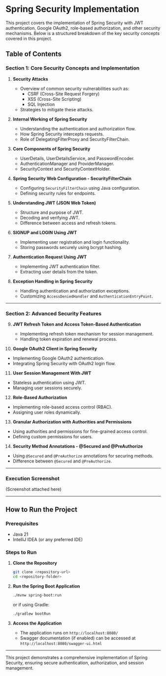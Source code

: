 # Spring Security Implementation

This project covers the implementation of Spring Security with JWT authentication, Google OAuth2, role-based authorization, and other security mechanisms. Below is a structured breakdown of the key security concepts covered in this project.

## Table of Contents

### **Section 1: Core Security Concepts and Implementation**
1. **Security Attacks**
   - Overview of common security vulnerabilities such as:
     - CSRF (Cross-Site Request Forgery)
     - XSS (Cross-Site Scripting)
     - SQL Injection
   - Strategies to mitigate these attacks.

2. **Internal Working of Spring Security**
   - Understanding the authentication and authorization flow.
   - How Spring Security intercepts requests.
   - Role of DelegatingFilterProxy and SecurityFilterChain.

3. **Core Components of Spring Security**
   - UserDetails, UserDetailsService, and PasswordEncoder.
   - AuthenticationManager and ProviderManager.
   - SecurityContext and SecurityContextHolder.

4. **Spring Security Web Configuration - SecurityFilterChain**
   - Configuring `SecurityFilterChain` using Java configuration.
   - Defining security rules for endpoints.

5. **Understanding JWT (JSON Web Token)**
   - Structure and purpose of JWT.
   - Decoding and verifying JWT.
   - Difference between access and refresh tokens.

6. **SIGNUP and LOGIN Using JWT**
   - Implementing user registration and login functionality.
   - Storing passwords securely using bcrypt hashing.

7. **Authentication Request Using JWT**
   - Implementing JWT authentication filter.
   - Extracting user details from the token.

8. **Exception Handling in Spring Security**
   - Handling authentication and authorization exceptions.
   - Customizing `AccessDeniedHandler` and `AuthenticationEntryPoint`.

---

### **Section 2: Advanced Security Features**
9. **JWT Refresh Token and Access Token-Based Authentication**
   - Implementing refresh token mechanism for session management.
   - Handling token expiration and renewal process.

10. **Google OAuth2 Client in Spring Security**
   - Implementing Google OAuth2 authentication.
   - Integrating Spring Security with OAuth2 login flow.

11. **User Session Management With JWT**
   - Stateless authentication using JWT.
   - Managing user sessions securely.

12. **Role-Based Authorization**
   - Implementing role-based access control (RBAC).
   - Assigning user roles dynamically.

13. **Granular Authorization with Authorities and Permissions**
   - Using authorities and permissions for fine-grained access control.
   - Defining custom permissions for users.

14. **Security Method Annotations - @Secured and @PreAuthorize**
   - Using `@Secured` and `@PreAuthorize` annotations for securing methods.
   - Difference between `@Secured` and `@PreAuthorize`.

---

### **Execution Screenshot**
(Screenshot attached here)

---

## **How to Run the Project**

### **Prerequisites**
- Java 21
- IntelliJ IDEA (or any preferred IDE)

### **Steps to Run**
1. **Clone the Repository**
   ```bash
   git clone <repository-url>
   cd <repository-folder>
   ```
2. **Run the Spring Boot Application**
   ```bash
   ./mvnw spring-boot:run
   ```
   or if using Gradle:
   ```bash
   ./gradlew bootRun
   ```

3. **Access the Application**
   - The application runs on `http://localhost:8080/`
   - Swagger documentation (if enabled) can be accessed at `http://localhost:8080/swagger-ui.html`

---

This project demonstrates a comprehensive implementation of Spring Security, ensuring secure authentication, authorization, and session management.

